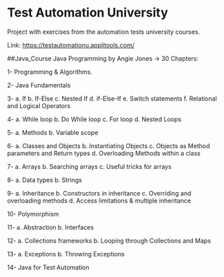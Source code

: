 # Test Automation University
 Project with exercises from the automation tests university courses.

Link: https://testautomationu.applitools.com/

##Java_Course
Java Programming by Angie Jones
-> 30 Chapters:

 1- Programming & Algorithms.
 
 2- Java Fundamentals
 
 3- a. If
    b. If-Else
    c. Nested If
    d. if-Else-If
    e. Switch statements
    f. Relational and Logical Operators
    
 4- a. While loop
    b. Do While loop
    c. For loop
    d. Nested Loops
    
 5- a. Methods
    b. Variable scope
    
 6- a. Classes and Objects
    b. Instantiating Objects
    c. Objects as Method parameters and Return types
    d. Overloading Methods within a class
    
 7- a. Arrays
    b. Searching arrays
    c. Useful tricks for arrays
    
 8- a. Data types
    b. Strings
    
 9- a. Inheritance
    b. Constructors in inheritance
    c. Overriding and overloading methods
    d. Access limitations & multiple inheritance
    
10- Polymorphism

11- a. Abstraction
    b. Interfaces
    
12- a. Collections frameworks
    b. Looping through Collections and Maps
    
13- a. Exceptions
    b. Throwing Exceptions
    
14- Java for Test Automation

